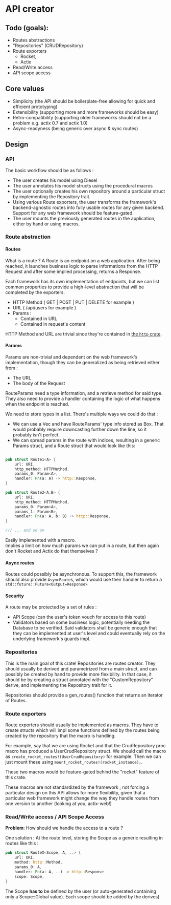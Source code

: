 # API creator 

## Todo (goals): 

* Routes abstractions
* "Repositories" (CRUDRepository)
* Route exporters 
    * Rocket, 
    * Actix 
* Read/Write access
* API scope access 

## Core values 

* Simplicity (the API should be boilerplate-free allowing for quick and efficient prototyping)
* Extensibility (supporting more and more frameworks should be easy)
* Retro-compatibility (supporting older frameworks should not be a problem e.g. actix 0.7 and actix 1.0)
* Async-readyness (being generic over async & sync routes)

## Design 

### API 

The basic workflow should be as follows : 
* The user creates his model using Diesel 
* The user annotates his model structs using the procedural macros 
* The user optionally creates his own repository around a particular struct by implementing the Repository trait. 
* Using various Route exporters, the user transforms the framework's backend-agnostic routes into fully usable routes for any given backend. Support for any web framework should be feature-gated. 
* The user mounts the previously generated routes in the application, either by hand or using macros. 

### Route abstraction

#### Routes 

What is a route ? 
A Route is an endpoint on a web application. After being reached, it launches business logic to parse informations from the HTTP Request and after some implied processing, returns a Response.

Each framework has its own implementation of endpoints, but we can list common properties to provide a high-level abstraction that will be completed by the exporters.

* HTTP Method ( GET | POST | PUT | DELETE for example )
* URL ( /api/users for example )
* Params :
    * Contained in URL 
    * Contained in request's content

HTTP Method and URL are trivial since they're contained in [the `http` crate](https://docs.rs/http/0.1.18/http). 

#### Params

Params are non-trivial and dependent on the web framework's implementation, 
though they can be generalized as being retrieved either from : 
* The URL 
* The body of the Request
 
RouteParams need a type information, and a retrieve method for said type. They also need to provide a handler containing the logic of what happens when the endpoint is reached.  

We need to store types in a list. There's multiple ways we could do that : 
* We can use a Vec<RouteParams> and have RouteParams' type info stored as Box<Any>. That would probably require downcasting further down the line, so it probably isn't perfect. 
* We can spread params in the route with indices, resulting in a generic Params struct, and a Route struct that would look like this: 

```rust

pub struct Route1<A> {
    url: URI,
    http_method: HTTPMethod,
    params_0: Param<A>,
    handler: Fn(a: A) -> http::Response, 
}

pub struct Route2<A,B> {
    url: URI,
    http_method: HTTPMethod,
    params_0: Param<A>,
    params_1: Param<B>,
    handler: Fn(a: A, b: B) -> http::Response,
}

/// ... and so on
``` 

Easily implemented with a macro.  
Implies a limit on how much params we can put in a route, but then again don't Rocket and Actix do that themselves ?


#### Async routes 

Routes could possibly be asynchronous. To support this, the framework should also provide `AsyncRoute`s, which would use their handler to return a `std::future::Future<Output=Response>` 

#### Security 

A route may be protected by a set of rules : 
* API Scope (can the user's token vouch for access to this route)
* Validators based on some business logic, potentially needing the Database to be verified. Said validators shall be generic enough that they can be implemented at user's level and could eventually rely on the underlying framework's guards impl. 

### Repositories 

This is the main goal of this crate!
Repositories are routes creator. They should usually be derived and parametrized from a main struct, and can possibly be created by hand to provide more flexibility. In that case, it should be by creating a struct annotated with the "CustomRepository" derive, and implementing the Repository trait for it. 

Repositories should provide a gen_routes() function that returns an iterator of Routes.  

### Route exporters

Route exporters should usually be implemented as macros. They have to create structs which will impl some functions defined by the routes being created by the repository that the macro is handling. 

For example, say that we are using Rocket and that the CrudRepository proc macro has produced a UserCrudRepository struct. We should call the macro as `create_rocket_routes!(UserCrudRepository)` for example. 
Then we can just mount these using `mount_rocket_routes!(rocket_instance);`.

These two macros would be feature-gated behind the "rocket" feature of this crate. 

These macros are not standardized by the framework ; not forcing a particular design on this API allows for more flexibility, given that a particular web framework might change the way they handle routes from one version to another (looking at you, actix-web!)

### Read/Write access / API Scope Access

**Problem**: How should we handle the access to a route ? 

One solution : At the route level, storing the Scope as a generic resulting in routes like this :  

```rust
pub struct RouteX<Scope, A, ..> {
	url: URI,
	method: http::Method,
	params_0: A,
	handler: Fn(a: A, ..) -> http::Response
	scope: Scope,
}
```
The Scope **has to** be defined by the user (or auto-generated containing only a Scope::Global value). Each scope should be added by the derives)
